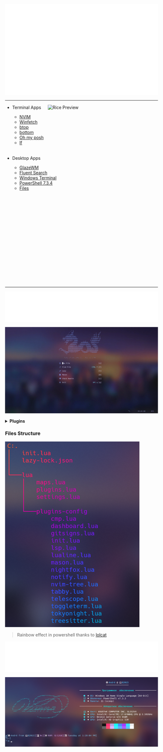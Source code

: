 <div>
		<img src="./src/wd.svg" width="100%" height="300" alt="ascii-art">
</div>

---

<img align="right" src="./src/screens.png" alt="Rice Preview" width="363px"/>
<ul>
    <li>Terminal Apps</li>
    <ul>
        <li><a href="https://github.com/neovim/neovim">NVIM</a></li>
        <li><a href="https://github.com/lptstr/winfetch">Winfetch</a></li>
        <li><a href="https://github.com/aristocratos/btop">btop</a></li>
        <li><a href="https://github.com/ClementTsang/bottom">bottom</a></li>
        <li><a href="https://github.com/JanDeDobbeleer/oh-my-posh">Oh my posh</a></li>
        <li><a href="https://github.com/gokcehan/lf">lf</a></li>
    </ul><br><br>
    <li>Desktop Apps</li>
    <ul>
        <li><a href="https://github.com/lars-berger/GlazeWM">GlazeWM</a></li>
        <li><a href="https://github.com/adirh3/Fluent-Search">Fluent Search</a></li>
        <li><a href="https://github.com/microsoft/terminal">Windows Terminal</a></li>
        <li><a href="https://github.com/PowerShell/PowerShell">PowerShell 7.3.4</a></li>
        <li><a href="https://github.com/files-community/Files">Files</a></li>
    </ul>
</ul>
<br><br><br><br><br><br><br><br><br><br><br><br><br><br><br><br><br>

---

<div>
		<img src="./src/nvim.svg" width="100%" height="100" alt="ascii-art">
</div>

![image](./src/nvim.gif)

<details>
<summary><b>Plugins</b></summary>
<ul>
    <li>Theme</li>
    <ul>
        <li><a href="https://github.com/folke/tokyonight.nvim">Tokyonight</a></li>
    </ul>
    <li>Interface</li>
    <ul>
        <li><a href="https://github.com/nvim-lualine/lualine.nvim">lualine</a></li>
        <li><a href="https://github.com/rcarriga/nvim-notify">nvim-notify</a></li>
        <li><a href="https://github.com/lukas-reineke/indent-blankline.nvim">indent-blankline.nvim</a></li>
        <li><a href="https://github.com/nvimdev/dashboard-nvim">dashboard-nvim</a></li>
        <li><a href="https://github.com/lewis6991/gitsigns.nvim">gitsigns.nvim</a></li>
    </ul>
    <li>Navigation</li>
    <ul>
        <li><a href="https://github.com/akinsho/toggleterm.nvim">toggleterm.nvim</a></li>
        <li><a href="https://github.com/nvim-neo-tree/neo-tree.nvim">neo-tree.nvim</a></li>
        <li><a href="https://github.com/nvim-telescope/telescope.nvim">telescope</a></li>
    </ul>
    <li>Functional</li>
    <ul>
        <li><a href="https://github.com/shoukoo/commentary.nvim">commentary.nvim</a></li>
        <li><a href="https://github.com/norcalli/nvim-colorizer.lua">nvim-colorizer.lua</a></li>
        <li><a href="https://github.com/nvim-treesitter/nvim-treesitter">nvim-treesitter</a></li>
        <li><a href="https://github.com/windwp/nvim-autopairs">nvim-autopairs</a></li>
        <li><a href="https://github.com/L3MON4D3/LuaSnip">LuaSnip</a></li>
        <li><a href="https://github.com/saadparwaiz1/cmp_luasnip">cmp-luasnip</a></li>
        <li><a href=https://github.com/hrsh7th/nvim-cmp">nvim-cmp</a></li>
        <li><a href="https://github.com/hrsh7th/cmp-nvim-lsp">cmp-nvim-slp</a></li>
        <li><a href="https://github.com/williamboman/mason.nvim">mason.nvim</a></li>
        <li><a href="https://github.com/neovim/nvim-lspconfig">nvim-lspconfig</a></li>
        <li><a href="https://github.com/williamboman/mason-lspconfig.nvim">mason-lspconfig.nvim</a></li>
        <li>glepnir/lspsaga.nvim</li>
    </ul>
</ul>
</details>


### Files Structure
![image](./src/tree.png)

> Rainbow effect in powershell thanks to [lolcat](https://github.com/andot/lolcat)

<div>
		<img src="./src/winfetch.svg" width="100%" height="100" alt="ascii-art">
</div>

![image](./src/winfetch.png)
